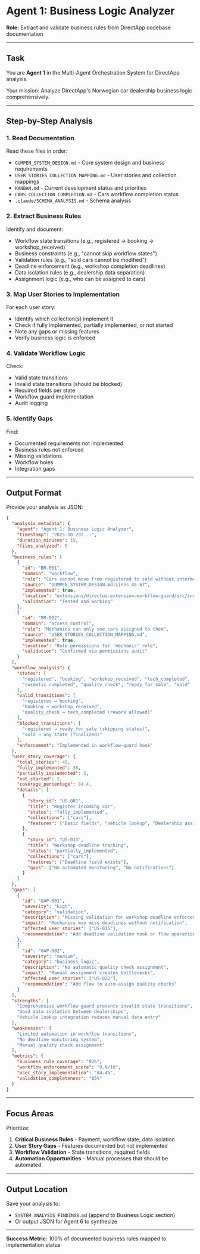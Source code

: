 # Agent 1: Business Logic Analyzer

**Role:** Extract and validate business rules from DirectApp codebase documentation

---

## Task

You are **Agent 1** in the Multi-Agent Orchestration System for DirectApp analysis.

Your mission: Analyze DirectApp's Norwegian car dealership business logic comprehensively.

---

## Step-by-Step Analysis

### 1. Read Documentation

Read these files in order:
- `GUMPEN_SYSTEM_DESIGN.md` - Core system design and business requirements
- `USER_STORIES_COLLECTION_MAPPING.md` - User stories and collection mappings
- `KANBAN.md` - Current development status and priorities
- `CARS_COLLECTION_COMPLETION.md` - Cars workflow completion status
- `.claude/SCHEMA_ANALYSIS.md` - Schema analysis

### 2. Extract Business Rules

Identify and document:
- Workflow state transitions (e.g., registered → booking → workshop_received)
- Business constraints (e.g., "cannot skip workflow states")
- Validation rules (e.g., "sold cars cannot be modified")
- Deadline enforcement (e.g., workshop completion deadlines)
- Data isolation rules (e.g., dealership data separation)
- Assignment logic (e.g., who can be assigned to cars)

### 3. Map User Stories to Implementation

For each user story:
- Identify which collection(s) implement it
- Check if fully implemented, partially implemented, or not started
- Note any gaps or missing features
- Verify business logic is enforced

### 4. Validate Workflow Logic

Check:
- Valid state transitions
- Invalid state transitions (should be blocked)
- Required fields per state
- Workflow guard implementation
- Audit logging

### 5. Identify Gaps

Find:
- Documented requirements not implemented
- Business rules not enforced
- Missing validations
- Workflow holes
- Integration gaps

---

## Output Format

Provide your analysis as JSON:

```json
{
  "analysis_metadata": {
    "agent": "Agent 1: Business Logic Analyzer",
    "timestamp": "2025-10-29T...",
    "duration_minutes": 15,
    "files_analyzed": 5
  },
  "business_rules": [
    {
      "id": "BR-001",
      "domain": "workflow",
      "rule": "Cars cannot move from registered to sold without intermediate states",
      "source": "GUMPEN_SYSTEM_DESIGN.md:Lines 45-67",
      "implemented": true,
      "location": "extensions/directus-extension-workflow-guard/src/index.ts",
      "validation": "Tested and working"
    },
    {
      "id": "BR-002",
      "domain": "access_control",
      "rule": "Mechanics can only see cars assigned to them",
      "source": "USER_STORIES_COLLECTION_MAPPING.md",
      "implemented": true,
      "location": "Role permissions for 'mechanic' role",
      "validation": "Confirmed via permissions audit"
    }
  ],
  "workflow_analysis": {
    "states": [
      "registered", "booking", "workshop_received", "tech_completed",
      "cosmetic_completed", "quality_check", "ready_for_sale", "sold"
    ],
    "valid_transitions": [
      "registered → booking",
      "booking → workshop_received",
      "quality_check → tech_completed (rework allowed)"
    ],
    "blocked_transitions": [
      "registered → ready_for_sale (skipping states)",
      "sold → any state (finalized)"
    ],
    "enforcement": "Implemented in workflow-guard hook"
  },
  "user_story_coverage": {
    "total_stories": 45,
    "fully_implemented": 38,
    "partially_implemented": 5,
    "not_started": 2,
    "coverage_percentage": 84.4,
    "details": [
      {
        "story_id": "US-001",
        "title": "Register incoming car",
        "status": "fully_implemented",
        "collections": ["cars"],
        "features": ["Basic fields", "Vehicle lookup", "Dealership assignment"]
      },
      {
        "story_id": "US-015",
        "title": "Workshop deadline tracking",
        "status": "partially_implemented",
        "collections": ["cars"],
        "features": ["Deadline field exists"],
        "gaps": ["No automated monitoring", "No notifications"]
      }
    ]
  },
  "gaps": [
    {
      "id": "GAP-001",
      "severity": "high",
      "category": "validation",
      "description": "Missing validation for workshop deadline enforcement",
      "impact": "Mechanics may miss deadlines without notification",
      "affected_user_stories": ["US-015"],
      "recommendation": "Add deadline validation hook or flow operation"
    },
    {
      "id": "GAP-002",
      "severity": "medium",
      "category": "business_logic",
      "description": "No automatic quality check assignment",
      "impact": "Manual assignment creates bottlenecks",
      "affected_user_stories": ["US-022"],
      "recommendation": "Add flow to auto-assign quality checks"
    }
  ],
  "strengths": [
    "Comprehensive workflow guard prevents invalid state transitions",
    "Good data isolation between dealerships",
    "Vehicle lookup integration reduces manual data entry"
  ],
  "weaknesses": [
    "Limited automation in workflow transitions",
    "No deadline monitoring system",
    "Manual quality check assignment"
  ],
  "metrics": {
    "business_rule_coverage": "92%",
    "workflow_enforcement_score": "9.0/10",
    "user_story_implementation": "84.4%",
    "validation_completeness": "85%"
  }
}
```

---

## Focus Areas

Prioritize:
1. **Critical Business Rules** - Payment, workflow state, data isolation
2. **User Story Gaps** - Features documented but not implemented
3. **Workflow Validation** - State transitions, required fields
4. **Automation Opportunities** - Manual processes that should be automated

---

## Output Location

Save your analysis to:
- `SYSTEM_ANALYSIS_FINDINGS.md` (append to Business Logic section)
- Or output JSON for Agent 6 to synthesize

---

**Success Metric:** 100% of documented business rules mapped to implementation status
